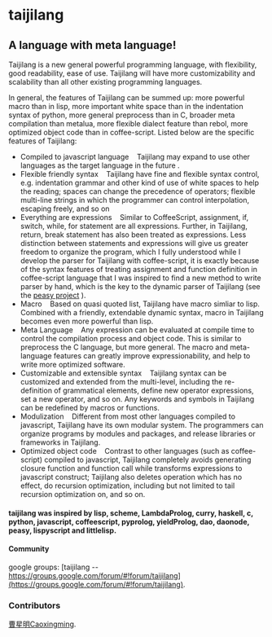 # taijilang

## A language with meta language!
Taijilang is a new general powerful programming language, with flexibility, good readability, ease of use. Taijilang will have more customizability and scalability than all other existing programming languages. 

In general, the features of Taijilang can be summed up: more powerful macro than in lisp, more important white space than in the indentation syntax of python, more general preprocess than in C, broader meta compilation than metalua, more flexible dialect feature than rebol, more optimized object code than in coffee-script. Listed below are the specific features of Taijilang: 

* Compiled to javascript language 
   Taijilang may expand to use other languages ​​as the target language in the future . 
* Flexible friendly syntax 
   Taijilang have fine and flexible syntax control, e.g. indentation grammar and other kind of use of white spaces to help the reading; spaces can change the precedence of operators; flexible multi-line strings in which the programmer can control interpolation, escaping freely, and so on
* Everything are expressions 
   Similar to CoffeeScript, assignment, if, switch, while, for statement are all expressions. Further, in Taijilang, return, break statement has also been treated as expressions. Less distinction between statements and expressions will give us greater freedom to organize the program, which I fully understood while I develop the parser for Taijilang with coffee-script, it is exactly because of the syntax features of treating assignment and function definition in coffee-script language that I was inspired to find a new method to write parser by hand, which is the key to the dynamic parser of Taijilang (see the [peasy project](https://www.github.com/chaosim/peasy ) ). 
* Macro 
   Based on quasi quoted list, Taijilang have macro simliar to lisp. Combined with a friendly, extendable dynamic syntax, macro in Taijilang becomes even more powerful than lisp. 
* Meta Language 
   Any expression can be evaluated at compile time to control the compilation process and object code. This is similar to preprocess the C language, but more general. The macro and meta-language features can greatly improve expressionability, and help to write more optimized software. 
* Customizable and extensible syntax 
   Taijilang syntax can be customized and extended from the multi-level, including the re-definition of grammatical elements, define new operator expressions, set a new operator, and so on. Any keywords and symbols in Taijilang can be redefined by macros or functions. 
* Modulization
   Different from most other languages ​​compiled to javascript, Taijilang ​​have its own modular system.
The programmers can organize programs by modules and packages, and release libraries or frameworks in Taijilang. 
* Optimized object code 
   Contrast to other languages (such as coffee-script) compiled to javascript, Taijilang completely avoids generating closure function and function call while transforms expressions to javascript construct; Taijilang also deletes operation which has no effect, do recursion optimization, including but not limited to tail recursion optimization on, and so on. 


#### taijilang was inspired by lisp, scheme, LambdaProlog, curry, haskell, c, python, javascript, coffeescript, pyprolog, yieldProlog, dao, daonode, peasy, lispyscript and littlelisp.

#### Community
  google groups: [taijilang -- https://groups.google.com/forum/#!forum/taijilang](https://groups.google.com/forum/#!forum/taijilang).

### Contributors
[曹星明Caoxingming](https://github.com/taijilang).

